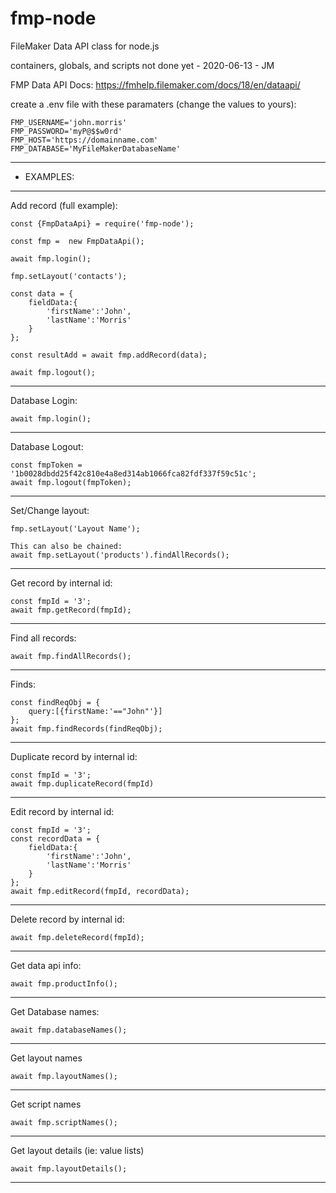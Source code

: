# fmp-node
FileMaker Data API class for node.js

containers, globals, and scripts not done yet - 2020-06-13 - JM

FMP Data API Docs: https://fmhelp.filemaker.com/docs/18/en/dataapi/


create a .env file with these paramaters (change the values to yours):

    FMP_USERNAME='john.morris'
    FMP_PASSWORD='myP@$$w0rd'
    FMP_HOST='https://domainname.com'
    FMP_DATABASE='MyFileMakerDatabaseName'

- - - - - - - - - - - - - - - - - - - - - - - - - - - - - - - - - 
-  EXAMPLES:
- - - - - - - - - - - - - - - - - - - - - - - - - - - - - - - - - 

Add record (full example):

    const {FmpDataApi} = require('fmp-node');

    const fmp =  new FmpDataApi();

    await fmp.login();

    fmp.setLayout('contacts');

    const data = {
        fieldData:{
            'firstName':'John',
            'lastName':'Morris'
        }
    };

    const resultAdd = await fmp.addRecord(data);

    await fmp.logout();
- - - - - - - - - - - - - - - - - - - - - - - - - - - - - - - - - 

Database Login:

    await fmp.login();
- - - - - - - - - - - - - - - - - - - - - - - - - - - - - - - - - 

Database Logout:

    const fmpToken = '1b0028dbdd25f42c810e4a8ed314ab1066fca82fdf337f59c51c';
    await fmp.logout(fmpToken);
- - - - - - - - - - - - - - - - - - - - - - - - - - - - - - - - - 

Set/Change layout:

    fmp.setLayout('Layout Name');
    
    This can also be chained:
    await fmp.setLayout('products').findAllRecords();

- - - - - - - - - - - - - - - - - - - - - - - - - - - - - - - - - 

Get record by internal id:

    const fmpId = '3';
    await fmp.getRecord(fmpId);
- - - - - - - - - - - - - - - - - - - - - - - - - - - - - - - - - 

Find all records:

    await fmp.findAllRecords();

- - - - - - - - - - - - - - - - - - - - - - - - - - - - - - - - - 
Finds:

    const findReqObj = {
        query:[{firstName:'=="John"'}]
    };
    await fmp.findRecords(findReqObj);
- - - - - - - - - - - - - - - - - - - - - - - - - - - - - - - - - 

Duplicate record by internal id:

    const fmpId = '3';
    await fmp.duplicateRecord(fmpId)
- - - - - - - - - - - - - - - - - - - - - - - - - - - - - - - - - 

Edit record by internal id:

    const fmpId = '3';
    const recordData = {
        fieldData:{
            'firstName':'John',
            'lastName':'Morris'
        }
    };
    await fmp.editRecord(fmpId, recordData);
- - - - - - - - - - - - - - - - - - - - - - - - - - - - - - - - -

Delete record by internal id:

    await fmp.deleteRecord(fmpId);
- - - - - - - - - - - - - - - - - - - - - - - - - - - - - - - - - 

Get data api info:

    await fmp.productInfo();
- - - - - - - - - - - - - - - - - - - - - - - - - - - - - - - - - 

Get Database names:

    await fmp.databaseNames();
- - - - - - - - - - - - - - - - - - - - - - - - - - - - - - - - - 

Get layout names

    await fmp.layoutNames();
- - - - - - - - - - - - - - - - - - - - - - - - - - - - - - - - - 

Get script names

    await fmp.scriptNames();
- - - - - - - - - - - - - - - - - - - - - - - - - - - - - - - - - 

Get layout details (ie: value lists)

    await fmp.layoutDetails();
- - - - - - - - - - - - - - - - - - - - - - - - - - - - - - - - - 


